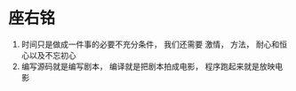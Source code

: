 座右铭
==========

1. 时间只是做成一件事的必要不充分条件， 我们还需要
   激情， 方法， 耐心和恒心以及不忘初心
2. 编写源码就是编写剧本， 编译就是把剧本拍成电影， 程序跑起来就是放映电影
